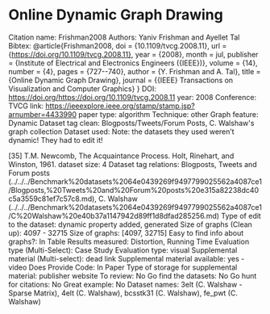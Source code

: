 # Online Dynamic Graph Drawing

Citation name: Frishman2008
Authors: Yaniv Frishman and Ayellet Tal
Bibtex: @article{Frishman2008,
doi = {10.1109/tvcg.2008.11},
url = {https://doi.org/10.1109/tvcg.2008.11},
year = {2008},
month = jul,
publisher = {Institute of Electrical and Electronics Engineers ({IEEE})},
volume = {14},
number = {4},
pages = {727--740},
author = {Y. Frishman and A. Tal},
title = {Online Dynamic Graph Drawing},
journal = {{IEEE} Transactions on Visualization and Computer Graphics}
}
DOI: https://doi.org/https://doi.org/10.1109/tvcg.2008.11
year: 2008
Conference: TVCG
link: https://ieeexplore.ieee.org/stamp/stamp.jsp?arnumber=4433990
paper type: algorithm
Technique: other
Graph feature: Dynamic
Dataset tag clean: Blogposts/Tweets/Forum Posts, C. Walshaw's graph collection
Dataset used: Note: the datasets they used weren’t dynamic! They had to edit it!


[35] T.M. Newcomb, The Acquaintance Process. Holt, Rinehart, and
Winston, 1961.
dataset size: 4
Dataset tag relations: Blogposts, Tweets and Forum posts (../../../Benchmark%20datasets%2064e0439269f9497799025562a4087ce1/Blogposts,%20Tweets%20and%20Forum%20posts%20e315a82238dc40c5a3559c81ef7c57c8.md), C. Walshaw (../../../Benchmark%20datasets%2064e0439269f9497799025562a4087ce1/C%20Walshaw%20e40b37a1147942d89ff1d8dfad285256.md)
Type of edit to the dataset: dynamic property added, generated
Size of graphs (Clean up): 4097 - 32715
Size of graphs: [4097, 32715]
Easy to find info about graphs?: In Table
Results measured: Distortion, Running Time
Evaluation type (Multi-Select): Case Study
Evaluation type: visual
Supplemental material (Multi-select): dead link
Supplemental material available: yes - video
Does Provide Code: In Paper
Type of storage for supplemental material: publisher website
To review: No
Go find the datasets: No
Go hunt for citations: No
Great example: No
Dataset names: 3elt (C. Walshaw - Sparse Matrix), 4elt (C. Walshaw), bcsstk31 (C. Walshaw), fe_pwt (C. Walshaw)